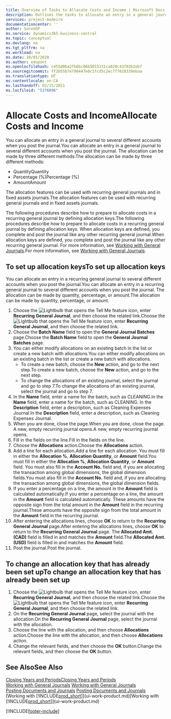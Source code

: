 ```yaml
---
title: Overview of Tasks to Allocate Costs and Income | Microsoft Docs
description: Outlines the tasks to allocate an entry in a general journal to several different accounts when you post the journal.
services: project-madeira
documentationcenter: ''
author: SorenGP
ms.service: dynamics365-business-central
ms.topic: conceptual
ms.devlang: na
ms.tgt_pltfrm: na
ms.workload: na
ms.date: 10/01/2020
ms.author: edupont
ms.openlocfilehash: c455d0ba2fb6bc06b5815331ca028c43f03b2ebf
ms.sourcegitcommit: ff2b55b7e790447e0c1fcd5c2ec7f7610338ebaa
ms.translationtype: HT
ms.contentlocale: en-CA
ms.lasthandoff: 02/15/2021
ms.locfileid: "5376896"
---
```

# <a name="allocate-costs-and-income"></a><span data-ttu-id="6bddf-103">Allocate Costs and Income</span><span class="sxs-lookup"><span data-stu-id="6bddf-103">Allocate Costs and Income</span></span>
<span data-ttu-id="6bddf-104">You can allocate an entry in a general journal to several different accounts when you post the journal.</span><span class="sxs-lookup"><span data-stu-id="6bddf-104">You can allocate an entry in a general journal to several different accounts when you post the journal.</span></span> <span data-ttu-id="6bddf-105">The allocation can be made by three different methods:</span><span class="sxs-lookup"><span data-stu-id="6bddf-105">The allocation can be made by three different methods:</span></span>

* <span data-ttu-id="6bddf-106">Quantity</span><span class="sxs-lookup"><span data-stu-id="6bddf-106">Quantity</span></span>
* <span data-ttu-id="6bddf-107">Percentage (%)</span><span class="sxs-lookup"><span data-stu-id="6bddf-107">Percentage (%)</span></span>
* <span data-ttu-id="6bddf-108">Amount</span><span class="sxs-lookup"><span data-stu-id="6bddf-108">Amount</span></span>

<span data-ttu-id="6bddf-109">The allocation features can be used with recurring general journals and in fixed assets journals.</span><span class="sxs-lookup"><span data-stu-id="6bddf-109">The allocation features can be used with recurring general journals and in fixed assets journals.</span></span>
<!--You can also distribute the cost or revenue of a line to an intercompany partner when you post a sales or purchase document. When you post the document, a line will be posted in your general journal, and a corresponding line will be created in the intercompany outbox.-->

<span data-ttu-id="6bddf-110">The following procedures describe how to prepare to allocate costs in a recurring general journal by defining allocation keys.</span><span class="sxs-lookup"><span data-stu-id="6bddf-110">The following procedures describe how to prepare to allocate costs in a recurring general journal by defining allocation keys.</span></span> <span data-ttu-id="6bddf-111">When allocation keys are defined, you complete and post the journal like any other recurring general journal.</span><span class="sxs-lookup"><span data-stu-id="6bddf-111">When allocation keys are defined, you complete and post the journal like any other recurring general journal.</span></span> <span data-ttu-id="6bddf-112">For more information, see [Working with General Journals](ui-work-general-journals.md).</span><span class="sxs-lookup"><span data-stu-id="6bddf-112">For more information, see [Working with General Journals](ui-work-general-journals.md).</span></span>

## <a name="to-set-up-allocation-keys"></a><span data-ttu-id="6bddf-113">To set up allocation keys</span><span class="sxs-lookup"><span data-stu-id="6bddf-113">To set up allocation keys</span></span>
<span data-ttu-id="6bddf-114">You can allocate an entry in a recurring general journal to several different accounts when you post the journal.</span><span class="sxs-lookup"><span data-stu-id="6bddf-114">You can allocate an entry in a recurring general journal to several different accounts when you post the journal.</span></span> <span data-ttu-id="6bddf-115">The allocation can be made by quantity, percentage, or amount.</span><span class="sxs-lookup"><span data-stu-id="6bddf-115">The allocation can be made by quantity, percentage, or amount.</span></span>
1. <span data-ttu-id="6bddf-116">Choose the ![Lightbulb that opens the Tell Me feature](media/ui-search/search_small.png "Tell me what you want to do") icon, enter **Recurring General Journal**, and then choose the related link.</span><span class="sxs-lookup"><span data-stu-id="6bddf-116">Choose the ![Lightbulb that opens the Tell Me feature](media/ui-search/search_small.png "Tell me what you want to do") icon, enter **Recurring General Journal**, and then choose the related link.</span></span>
2. <span data-ttu-id="6bddf-117">Choose the **Batch Name** field to open the **General Journal Batches** page.</span><span class="sxs-lookup"><span data-stu-id="6bddf-117">Choose the **Batch Name** field to open the **General Journal Batches** page.</span></span>
3. <span data-ttu-id="6bddf-118">You can either modify allocations on an existing batch in the list or create a new batch with allocations.</span><span class="sxs-lookup"><span data-stu-id="6bddf-118">You can either modify allocations on an existing batch in the list or create a new batch with allocations.</span></span>
   * <span data-ttu-id="6bddf-119">To create a new batch, choose the **New** action, and go to the next step.</span><span class="sxs-lookup"><span data-stu-id="6bddf-119">To create a new batch, choose the **New** action, and go to the next step.</span></span>
   * <span data-ttu-id="6bddf-120">To change the allocations of an existing journal, select the journal and go to step 7.</span><span class="sxs-lookup"><span data-stu-id="6bddf-120">To change the allocations of an existing journal, select the journal and go to step 7.</span></span>    
4. <span data-ttu-id="6bddf-121">In the **Name** field, enter a name for the batch, such as CLEANING.</span><span class="sxs-lookup"><span data-stu-id="6bddf-121">In the **Name** field, enter a name for the batch, such as CLEANING.</span></span> <span data-ttu-id="6bddf-122">In the **Description** field, enter a description, such as Cleaning Expenses Journal.</span><span class="sxs-lookup"><span data-stu-id="6bddf-122">In the **Description** field, enter a description, such as Cleaning Expenses Journal.</span></span>
5. <span data-ttu-id="6bddf-123">When you are done, close the page.</span><span class="sxs-lookup"><span data-stu-id="6bddf-123">When you are done, close the page.</span></span> <span data-ttu-id="6bddf-124">A new, empty recurring journal opens.</span><span class="sxs-lookup"><span data-stu-id="6bddf-124">A new, empty recurring journal opens.</span></span>
6. <span data-ttu-id="6bddf-125">Fill in the fields on the line.</span><span class="sxs-lookup"><span data-stu-id="6bddf-125">Fill in the fields on the line.</span></span>
7. <span data-ttu-id="6bddf-126">Choose the **Allocations** action.</span><span class="sxs-lookup"><span data-stu-id="6bddf-126">Choose the **Allocations** action.</span></span>
8. <span data-ttu-id="6bddf-127">Add a line for each allocation.</span><span class="sxs-lookup"><span data-stu-id="6bddf-127">Add a line for each allocation.</span></span> <span data-ttu-id="6bddf-128">You must fill in either the **Allocation %**, **Allocation Quantity**, or **Amount** field.</span><span class="sxs-lookup"><span data-stu-id="6bddf-128">You must fill in either the **Allocation %**, **Allocation Quantity**, or **Amount** field.</span></span> <span data-ttu-id="6bddf-129">You must also fill in the **Account No.** field and, if you are allocating the transaction among global dimensions, the global dimension fields.</span><span class="sxs-lookup"><span data-stu-id="6bddf-129">You must also fill in the **Account No.** field and, if you are allocating the transaction among global dimensions, the global dimension fields.</span></span>
9. <span data-ttu-id="6bddf-130">If you enter a percentage on a line, the amount in the **Amount** field is calculated automatically.</span><span class="sxs-lookup"><span data-stu-id="6bddf-130">If you enter a percentage on a line, the amount in the **Amount** field is calculated automatically.</span></span> <span data-ttu-id="6bddf-131">These amounts have the opposite sign from the total amount in the **Amount** field in the recurring journal.</span><span class="sxs-lookup"><span data-stu-id="6bddf-131">These amounts have the opposite sign from the total amount in the **Amount** field in the recurring journal.</span></span>
10. <span data-ttu-id="6bddf-132">After entering the allocations lines, choose **OK** to return to the **Recurring General Journal** page.</span><span class="sxs-lookup"><span data-stu-id="6bddf-132">After entering the allocations lines, choose **OK** to return to the **Recurring General Journal** page.</span></span> <span data-ttu-id="6bddf-133">The **Allocated Amt. (CAD)** field is filled in and matches the **Amount** field.</span><span class="sxs-lookup"><span data-stu-id="6bddf-133">The **Allocated Amt. (USD)** field is filled in and matches the **Amount** field.</span></span>
11. <span data-ttu-id="6bddf-134">Post the journal.</span><span class="sxs-lookup"><span data-stu-id="6bddf-134">Post the journal.</span></span>

## <a name="to-change-an-allocation-key-that-has-already-been-set-up"></a><span data-ttu-id="6bddf-135">To change an allocation key that has already been set up</span><span class="sxs-lookup"><span data-stu-id="6bddf-135">To change an allocation key that has already been set up</span></span>
1. <span data-ttu-id="6bddf-136">Choose the ![Lightbulb that opens the Tell Me feature](media/ui-search/search_small.png "Tell me what you want to do") icon, enter **Recurring General Journal**, and then choose the related link.</span><span class="sxs-lookup"><span data-stu-id="6bddf-136">Choose the ![Lightbulb that opens the Tell Me feature](media/ui-search/search_small.png "Tell me what you want to do") icon, enter **Recurring General Journal**, and then choose the related link.</span></span>
2. <span data-ttu-id="6bddf-137">On the **Recurring General Journal** page, select the journal with the allocation.</span><span class="sxs-lookup"><span data-stu-id="6bddf-137">On the **Recurring General Journal** page, select the journal with the allocation.</span></span>
3. <span data-ttu-id="6bddf-138">Choose the line with the allocation, and then choose **Allocations** action.</span><span class="sxs-lookup"><span data-stu-id="6bddf-138">Choose the line with the allocation, and then choose **Allocations** action.</span></span>
4. <span data-ttu-id="6bddf-139">Change the relevant fields, and then choose the **OK** button.</span><span class="sxs-lookup"><span data-stu-id="6bddf-139">Change the relevant fields, and then choose the **OK** button.</span></span>

## <a name="see-also"></a><span data-ttu-id="6bddf-140">See Also</span><span class="sxs-lookup"><span data-stu-id="6bddf-140">See Also</span></span>
[<span data-ttu-id="6bddf-141">Closing Years and Periods</span><span class="sxs-lookup"><span data-stu-id="6bddf-141">Closing Years and Periods</span></span>](year-close-years-periods.md)  
<span data-ttu-id="6bddf-142">[Working with General Journals](ui-work-general-journals.md)  </span><span class="sxs-lookup"><span data-stu-id="6bddf-142">[Working with General Journals](ui-work-general-journals.md)  </span></span>  
<span data-ttu-id="6bddf-143">[Posting Documents and Journals](ui-post-documents-journals.md)  </span><span class="sxs-lookup"><span data-stu-id="6bddf-143">[Posting Documents and Journals](ui-post-documents-journals.md)  </span></span>  
<span data-ttu-id="6bddf-144">[Working with [!INCLUDE[prod_short](includes/prod_short.md)]](ui-work-product.md)</span><span class="sxs-lookup"><span data-stu-id="6bddf-144">[Working with [!INCLUDE[prod_short](includes/prod_short.md)]](ui-work-product.md)</span></span>


[!INCLUDE[footer-include](includes/footer-banner.md)]